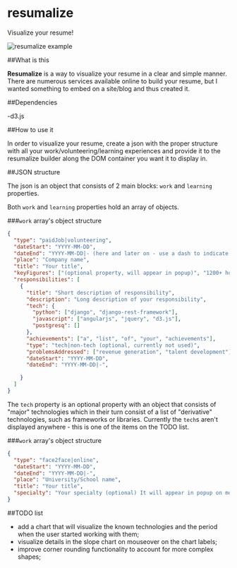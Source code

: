 # resumalize
Visualize your resume!

![resumalize example](https://github.com/iulian4ik/resumalize/blob/master/Resumalize_example.png)

##What is this

**Resumalize** is a way to visualize your resume in a clear and simple manner. There are numerous services available
online to build your resume, but I wanted something to embed on a site/blog and thus created it.

##Dependencies

-d3.js

##How to use it

In order to visualize your resume, create a json with the proper structure with all your work/volunteering/learning
experiences and provide it to the resumalize builder along the DOM container you want it to display in.

##JSON structure

The json is an object that consists of 2 main blocks: `work` and `learning` properties.

Both `work` and `learning` properties hold an array of objects.

###`work` array's object structure

```json
{
  "type": "paidJob|volunteering",
  "dateStart": "YYYY-MM-DD",
  "dateEnd": "YYYY-MM-DD|- (here and later on - use a dash to indicate current date)",
  "place": "Company name",
  "title": "Your title",
  "keyFigures": ["(optional property, will appear in popup)", "1200+ hours of training", "1800+ people trained"],
  "responsibilities": [
    {
      "title": "Short description of responsibility",
      "description": "Long description of your responsibility",
      "tech": {
        "python": ["django", "django-rest-framework"],
        "javascript": ["angularjs", "jquery", "d3.js"],
        "postgresq": []
      },
      "achievements": ["a", "list", "of", "your", "achievements"],
      "type": "tech|non-tech (optional, currently not used)",
      "problemsAddressed": ["revenue generation", "talent development"],
      "dateStart": "YYYY-MM-DD",
      "dateEnd": "YYYY-MM-DD|-",

    }
  ]
}
```
The `tech` property is an optional property with an object that consists of "major" technologies which in their turn consist of a list of "derivative"
technologies, such as frameworks or libraries. Currently the `tech`s aren't displayed anywhere - this is one of the items on the TODO list.


###`work` array's object structure

```json
{
  "type": "face2face|online",
  "dateStart": "YYYY-MM-DD",
  "dateEnd": "YYYY-MM-DD|-",
  "place": "University/School name",
  "title": "Your title",
  "specialty": "Your specialty (optional) It will appear in popup on mousemove."
}
```

##TODO list

- add a chart that will visualize the known technologies and the period when the user started working with them;
- visualize details in the slope chart on mouseover on the chart labels;
- improve corner rounding functionality to account for more complex shapes;